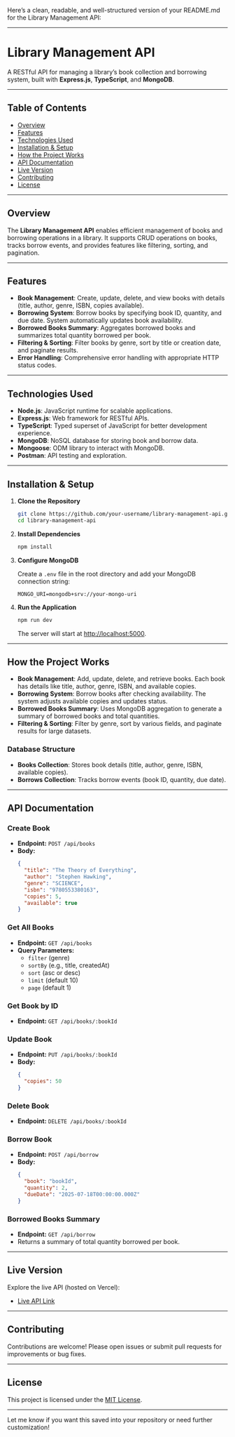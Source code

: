 Here’s a clean, readable, and well-structured version of your README.md for the Library Management API:

---

# Library Management API

A RESTful API for managing a library’s book collection and borrowing system, built with **Express.js**, **TypeScript**, and **MongoDB**.

---

## Table of Contents

- [Overview](#overview)
- [Features](#features)
- [Technologies Used](#technologies-used)
- [Installation & Setup](#installation--setup)
- [How the Project Works](#how-the-project-works)
- [API Documentation](#api-documentation)
- [Live Version](#live-version)
- [Contributing](#contributing)
- [License](#license)

---

## Overview

The **Library Management API** enables efficient management of books and borrowing operations in a library. It supports CRUD operations on books, tracks borrow events, and provides features like filtering, sorting, and pagination.

---

## Features

- **Book Management**: Create, update, delete, and view books with details (title, author, genre, ISBN, copies available).
- **Borrowing System**: Borrow books by specifying book ID, quantity, and due date. System automatically updates book availability.
- **Borrowed Books Summary**: Aggregates borrowed books and summarizes total quantity borrowed per book.
- **Filtering & Sorting**: Filter books by genre, sort by title or creation date, and paginate results.
- **Error Handling**: Comprehensive error handling with appropriate HTTP status codes.

---

## Technologies Used

- **Node.js**: JavaScript runtime for scalable applications.
- **Express.js**: Web framework for RESTful APIs.
- **TypeScript**: Typed superset of JavaScript for better development experience.
- **MongoDB**: NoSQL database for storing book and borrow data.
- **Mongoose**: ODM library to interact with MongoDB.
- **Postman**: API testing and exploration.

---

## Installation & Setup

1. **Clone the Repository**
   ```bash
   git clone https://github.com/your-username/library-management-api.git
   cd library-management-api
   ```

2. **Install Dependencies**
   ```bash
   npm install
   ```

3. **Configure MongoDB**

   Create a `.env` file in the root directory and add your MongoDB connection string:
   ```
   MONGO_URI=mongodb+srv://your-mongo-uri
   ```

4. **Run the Application**
   ```bash
   npm run dev
   ```
   The server will start at [http://localhost:5000](http://localhost:5000).

---

## How the Project Works

- **Book Management**: Add, update, delete, and retrieve books. Each book has details like title, author, genre, ISBN, and available copies.
- **Borrowing System**: Borrow books after checking availability. The system adjusts available copies and updates status.
- **Borrowed Books Summary**: Uses MongoDB aggregation to generate a summary of borrowed books and total quantities.
- **Filtering & Sorting**: Filter by genre, sort by various fields, and paginate results for large datasets.

### Database Structure

- **Books Collection**: Stores book details (title, author, genre, ISBN, available copies).
- **Borrows Collection**: Tracks borrow events (book ID, quantity, due date).

---

## API Documentation

### Create Book

- **Endpoint:** `POST /api/books`
- **Body:**
  ```json
  {
    "title": "The Theory of Everything",
    "author": "Stephen Hawking",
    "genre": "SCIENCE",
    "isbn": "9780553380163",
    "copies": 5,
    "available": true
  }
  ```

### Get All Books

- **Endpoint:** `GET /api/books`
- **Query Parameters:**
  - `filter` (genre)
  - `sortBy` (e.g., title, createdAt)
  - `sort` (asc or desc)
  - `limit` (default 10)
  - `page` (default 1)

### Get Book by ID

- **Endpoint:** `GET /api/books/:bookId`

### Update Book

- **Endpoint:** `PUT /api/books/:bookId`
- **Body:**
  ```json
  {
    "copies": 50
  }
  ```

### Delete Book

- **Endpoint:** `DELETE /api/books/:bookId`

### Borrow Book

- **Endpoint:** `POST /api/borrow`
- **Body:**
  ```json
  {
    "book": "bookId",
    "quantity": 2,
    "dueDate": "2025-07-18T00:00:00.000Z"
  }
  ```

### Borrowed Books Summary

- **Endpoint:** `GET /api/borrow`
- Returns a summary of total quantity borrowed per book.

---

## Live Version

Explore the live API (hosted on Vercel):

- [Live API Link](#) <!-- Add your deployed link here -->

---

## Contributing

Contributions are welcome! Please open issues or submit pull requests for improvements or bug fixes.

---

## License

This project is licensed under the [MIT License](LICENSE).

---

Let me know if you want this saved into your repository or need further customization!
